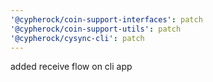 ```yaml
---
'@cypherock/coin-support-interfaces': patch
'@cypherock/coin-support-utils': patch
'@cypherock/cysync-cli': patch
---
```


added receive flow on cli app
